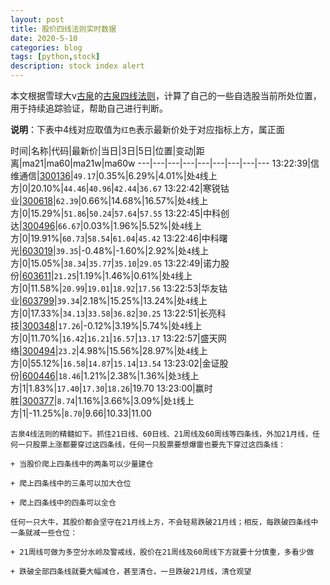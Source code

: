 ```yaml
---
layout: post
title: 股价四线法则实时数据
date: 2020-5-10
categories: blog
tags: [python,stock]
description: stock index alert
---
```



本文根据雪球大v[古泉](https://xueqiu.com/u/7148646888)的[古泉四线法则](https://xueqiu.com/7148646888/130498192)，计算了自己的一些自选股当前所处位置，用于持续追踪验证，帮助自己进行判断。

**说明**：下表中4线对应取值为`红色`表示最新价处于对应指标上方，属正面

时间|名称|代码|最新价|当日|3日|5日|位置|变动|距离|ma21|ma60|ma21w|ma60w
---|---|---|---|---|---|---|---|---
13:22:39|信维通信|[300136](https://xueqiu.com/S/SZ300136)|`49.17`|0.35%|6.29%|4.01%|处`4`线上方|0|20.10%|`44.46`|`40.96`|`42.44`|`36.67`
13:22:42|寒锐钴业|[300618](https://xueqiu.com/S/SZ300618)|`62.39`|0.66%|14.68%|16.57%|处`4`线上方|0|15.29%|`51.86`|`50.24`|`57.64`|`57.55`
13:22:45|中科创达|[300496](https://xueqiu.com/S/SZ300496)|`66.67`|0.03%|1.96%|5.52%|处`4`线上方|0|19.91%|`60.73`|`58.54`|`61.04`|`45.42`
13:22:46|中科曙光|[603019](https://xueqiu.com/S/SH603019)|`39.35`|-0.48%|-1.60%|2.92%|处`4`线上方|0|15.05%|`38.34`|`35.77`|`35.10`|`29.05`
13:22:49|诺力股份|[603611](https://xueqiu.com/S/SH603611)|`21.25`|1.19%|1.46%|0.61%|处`4`线上方|0|11.58%|`20.99`|`19.01`|`18.92`|`17.56`
13:22:53|华友钴业|[603799](https://xueqiu.com/S/SH603799)|`39.34`|2.18%|15.25%|13.24%|处`4`线上方|0|17.33%|`34.13`|`33.58`|`36.82`|`30.25`
13:22:51|长亮科技|[300348](https://xueqiu.com/S/SZ300348)|`17.26`|-0.12%|3.19%|5.74%|处`4`线上方|0|11.70%|`16.42`|`16.21`|`16.57`|`13.17`
13:22:57|盛天网络|[300494](https://xueqiu.com/S/SZ300494)|`23.2`|4.98%|15.56%|28.97%|处`4`线上方|0|55.12%|`16.58`|`14.87`|`15.14`|`13.54`
13:23:02|金证股份|[600446](https://xueqiu.com/S/SH600446)|`18.46`|1.21%|2.38%|1.36%|处`3`线上方|1|1.83%|`17.40`|`17.30`|`18.26`|19.70
13:23:00|赢时胜|[300377](https://xueqiu.com/S/SZ300377)|`8.74`|1.16%|3.66%|3.09%|处`1`线上方|1|-11.25%|`8.70`|9.66|10.33|11.00

```
古泉4线法则的精髓如下。抓住21日线、60日线、21周线及60周线等四条线，外加21月线，任何一只股票上涨都要穿过这四条线，任何一只股票要想爆雷也要先下穿过这四条线：

+ 当股价爬上四条线中的两条可以少量建仓

+ 爬上四条线中的三条可以加大仓位

+ 爬上四条线中的四条可以全仓

任何一只大牛，其股价都会坚守在21月线上方，不会轻易跌破21月线；相反，每跌破四条线中一条就减一些仓位：

+ 21周线可做为多空分水岭及警戒线，股价在21周线及60周线下方就要十分慎重，多看少做

+ 跌破全部四条线就要大幅减仓，甚至清仓，一旦跌破21月线，清仓观望
```